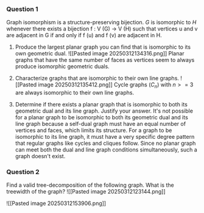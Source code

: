 ### Question 1
Graph isomorphism is a structure-preserving bijection. $G$ is isomorphic to $H$ whenever there exists a bijection f : V (G) → V (H) such that vertices u and v are adjacent in G if and only if f (u) and f (v) are adjacent in H.
1. Produce the largest planar graph you can find that is isomorphic to its own geometric dual.
   ![[Pasted image 20250312134316.png]]
   Planar graphs that have the same number of faces as vertices seem to always produce isomorphic geometric duals.

2. Characterize graphs that are isomorphic to their own line graphs.
   ![[Pasted image 20250312135412.png]]
   Cycle graphs ($C_n$) with $n >= 3$ are always isomorphic to their own line graphs.

3. Determine if there exists a planar graph that is isomorphic to both its geometric dual and its line graph. Justify your answer.
   It's not possible for a planar graph to be isomorphic to both its geometric dual and its line graph because a self-dual graph must have an equal number of vertices and faces, which limits its structure. For a graph to be isomorphic to its line graph, it must have a very specific degree pattern that regular graphs like cycles and cliques follow. Since no planar graph can meet both the dual and line graph conditions simultaneously, such a graph doesn't exist.
### Question 2
Find a valid tree-decomposition of the following graph. What is the treewidth of the
graph?
![[Pasted image 20250312123144.png]]

![[Pasted image 20250312153906.png]]